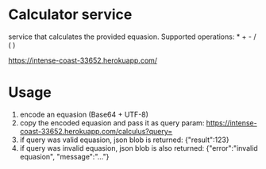 # Calculator service
service that calculates the provided equasion. Supported operations: * + - / ( )

https://intense-coast-33652.herokuapp.com/

# Usage
1. encode an equasion (Base64 + UTF-8)  
2. copy the encoded equasion and pass it as query param: https://intense-coast-33652.herokuapp.com/calculus?query=
3. if query was valid equasion, json blob is returned: {"result":123}
4. if query was invalid equasion, json blob is also returned: {"error":"invalid equasion", "message":"..."}

